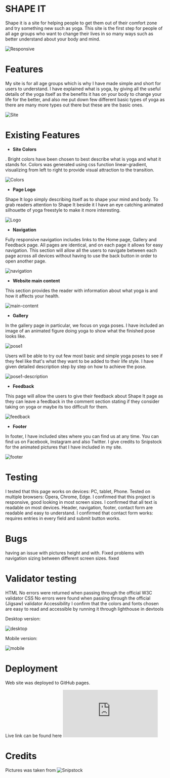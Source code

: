 # SHAPE IT

Shape it is a site for helping people to get them out of their comfort zone and try something new such as yoga. This site is the first step for people of all age groups who want to change their lives in so many ways such as better understand about your body and mind.

![Responsive](assets/readme/responsive-site.png)

# Features

My site is for all age groups which is why I have made simple and short for users to understand. I have explained what is yoga, by giving all the useful details of the yoga itself as the benefits it has on your body to change your life for the better, and also me put down few different basic types of yoga as there are many more types out there but these are the basic ones.

![Site](assets/readme/site2.png)

# Existing Features

- __Site Colors__

.
Bright colors have been chosen to best describe what is yoga and what it stands for. Colors was generated using css function linear-gradient, visualizing from left to right to provide visual attraction to the transition.

![Colors](assets/readme/site-colors.png)

- __Page Logo__

Shape It logo simply describing itself as to shape your mind and body. To grab readers attention to Shape It beside it I have an eye catching animated silhouette of yoga freestyle to make it more interesting.

![Logo](assets/readme/site-logo.png)

- __Navigation__

Fully responsive navigation includes links to the Home page, Gallery and Feedback page. All pages are identical, and on each page it allows for easy navigation. This section will allow all the users to navigate between each page across all devices without having to use the back button in order to open another page.

![navigation](assets/readme/site-nav.png)

- __Website main content__

This section provides the reader with information about what yoga is and how it affects your health.

![main-content](assets/readme/site-main-content.png)

- __Gallery__

In the gallery page in particular, we focus on yoga poses.
I have included an image of an animated figure doing yoga to show what the finished pose looks like.

![pose1](assets/readme/dog.png)

Users will be able to try out few most basic and simple yoga poses to see if they feel like that's what they want to be added to their life style. I have given detailed description step by step on how to achieve the pose.

![pose1-description](assets/readme/dog-desc.png)

- __Feedback__

This page will allow the users to give their feedback about Shape It page as they can leave a feedback in the comment section stating if they consider taking on yoga or maybe its too difficult for them.

![feedback](assets/readme/feedback.png)

- __Footer__

In footer, I have included sites where you can find us at any time. You can find us on Facebook, Instagram and also Twitter. I give credits to Snipstock for the animated pictures that I have included in my site.

![footer](assets/readme/footer.png)

# Testing

I tested that this page works on devices: PC, tablet, Phone.
Tested on multiple browsers: Opera, Chrome, Edge.
I confirmed that this project is responsive, good looking in most screen sizes.
I confirmed that all text is readable on most devices.
Header, navigation, footer, contact form are readable and easy to understand.
I confirmed that contact form works: requires entries in every field and submit button works.

# Bugs

having an issue with pictures height and with.  Fixed
problems with navigation sizing between different screen sizes. fixed

# Validator testing

HTML
No errors were returned when passing through the official W3C validator
CSS
No errors were found when passing through the official (Jigsaw) validator
Accessibility
I confirm that the colors and fonts chosen are easy to read and accessible by running it through lighthouse in devtools

Desktop version:

![desktop](assets/readme/desktop.png)

Mobile version:

![mobile](assets/readme/mobile.png)

# Deployment

Web site was deployed to GitHub pages.

Live link can be found here ![Shape It](https://sarune95.github.io/shapeit/feed.html)

# Credits

Pictures was taken from ![Snipstock](https://snipstock.com/search?q=yoga%20poses&order=&imgType=png&category=&page=4)
